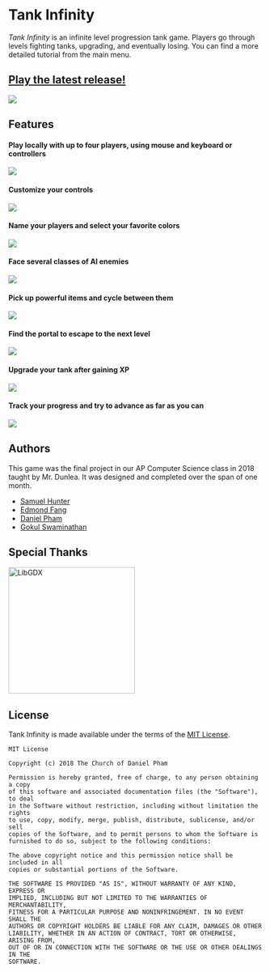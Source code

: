 # Tank Infinity

*Tank Infinity* is an infinite level progression tank game. Players go through levels fighting tanks, upgrading, and eventually losing. You can find a more detailed tutorial from the main menu.

## [Play the latest release!](https://github.com/The-Church-of-Daniel-Pham/TankInfinity/releases/latest)

![](docs/img/mainmenu.png)

## Features

#### Play locally with up to four players, using mouse and keyboard or controllers
![](docs/img/4player.png)

#### Customize your controls
![](docs/img/controls.png)

#### Name your players and select your favorite colors
![](docs/img/playerselection.png)

#### Face several classes of AI enemies
![](docs/img/aiclasses.png)

#### Pick up powerful items and cycle between them
![](docs/img/items.png)

#### Find the portal to escape to the next level
![](docs/img/portal.png)

#### Upgrade your tank after gaining XP
![](docs/img/upgrade.png)

#### Track your progress and try to advance as far as you can
![](docs/img/gameover.png)


## Authors

This game was the final project in our AP Computer Science class in 2018 taught by Mr. Dunlea. It was designed and completed over the span of one month.

* [Samuel Hunter](https://github.com/SamuelHunter)
* [Edmond Fang](https://github.com/seikurou)
* [Daniel Pham](https://github.com/danielpham172)
* [Gokul Swaminathan](https://github.com/JavaCafe01)

## Special Thanks

<a href='https://libgdx.badlogicgames.com/'><img width="250" alt='LibGDX' src='http://www.badlogicgames.com/forum/styles/libgdx/imageset/logo.png'/></a>

## License

Tank Infinity is made available under the terms of the [MIT License](https://opensource.org/licenses/MIT).

```
MIT License

Copyright (c) 2018 The Church of Daniel Pham

Permission is hereby granted, free of charge, to any person obtaining a copy
of this software and associated documentation files (the "Software"), to deal
in the Software without restriction, including without limitation the rights
to use, copy, modify, merge, publish, distribute, sublicense, and/or sell
copies of the Software, and to permit persons to whom the Software is
furnished to do so, subject to the following conditions:

The above copyright notice and this permission notice shall be included in all
copies or substantial portions of the Software.

THE SOFTWARE IS PROVIDED "AS IS", WITHOUT WARRANTY OF ANY KIND, EXPRESS OR
IMPLIED, INCLUDING BUT NOT LIMITED TO THE WARRANTIES OF MERCHANTABILITY,
FITNESS FOR A PARTICULAR PURPOSE AND NONINFRINGEMENT. IN NO EVENT SHALL THE
AUTHORS OR COPYRIGHT HOLDERS BE LIABLE FOR ANY CLAIM, DAMAGES OR OTHER
LIABILITY, WHETHER IN AN ACTION OF CONTRACT, TORT OR OTHERWISE, ARISING FROM,
OUT OF OR IN CONNECTION WITH THE SOFTWARE OR THE USE OR OTHER DEALINGS IN THE
SOFTWARE.
```
